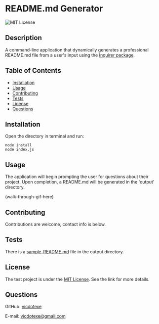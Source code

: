 # README.md Generator
![MIT License](https://img.shields.io/badge/License-MIT-brightgreen)

## Description
A command-line application that dynamically generates a professional README.md file from a user's input using the [Inquirer package](https://www.npmjs.com/package/inquirer/v/8.2.4).

## Table of Contents
* [Installation](#installation)
* [Usage](#usage)
* [Contributing](#contributing)
* [Tests](#tests)
* [License](#license)
* [Questions](#questions)

## Installation
Open the directory in terminal and run:
```
node install
node index.js
```

## Usage
The application will begin prompting the user for questions about their project. Upon completion, a README.md will be generated in the 'output' directory.

(walk-through-gif-here)

## Contributing
Contributions are welcome, contact info is below.

## Tests
There is a [sample-README.md](/output/sample-README.md) file in the output directory. 

## License
The test project is under the [MIT License](http://choosealicense.com/licenses/mit/). See the link for more details.

## Questions
GitHub: [vicdotexe](https://www.github.com/vicdotexe)

E-mail: [vicdotexe@gmail.com](mailto:vicdotexe@gmail.com)
